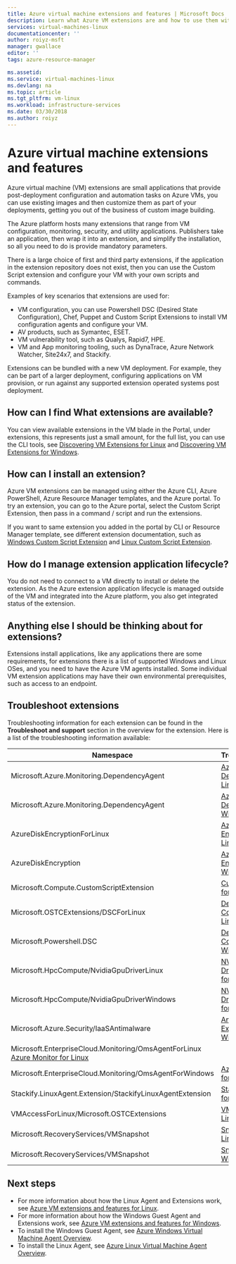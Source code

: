 ```yaml
---
title: Azure virtual machine extensions and features | Microsoft Docs
description: Learn what Azure VM extensions are and how to use them with Azure virtual machines
services: virtual-machines-linux
documentationcenter: ''
author: roiyz-msft
manager: gwallace
editor: ''
tags: azure-resource-manager

ms.assetid:
ms.service: virtual-machines-linux
ms.devlang: na
ms.topic: article
ms.tgt_pltfrm: vm-linux
ms.workload: infrastructure-services
ms.date: 03/30/2018
ms.author: roiyz
---
```


# Azure virtual machine extensions and features
Azure virtual machine (VM) extensions are small applications that provide post-deployment configuration and automation tasks on Azure VMs, you can use existing images and then customize them as part of your deployments, getting you out of the business of custom image building.

The Azure platform hosts many extensions that range from VM configuration, monitoring, security, and utility applications. Publishers take an application, then wrap it into an extension, and simplify the installation, so all you need to do is provide mandatory parameters. 

 There is a large choice of first and third party extensions, if the application in the extension repository does not exist, then you can use the Custom Script extension and configure your VM with your own scripts and commands.

Examples of key scenarios that extensions are used for:
* VM configuration, you can use Powershell DSC (Desired State Configuration), Chef, Puppet and Custom Script Extensions to install VM configuration agents and configure your VM. 
* AV products, such as Symantec, ESET.
* VM vulnerability tool, such as Qualys, Rapid7, HPE.
* VM and App monitoring tooling, such as DynaTrace, Azure Network Watcher, Site24x7, and Stackify.

Extensions can be bundled with a new VM deployment. For example, they can be part of a larger deployment, configuring applications on VM provision, or run against any supported extension operated systems post deployment.

## How can I find What extensions are available?
You can view available extensions in the VM blade in the Portal, under extensions, this represents just a small amount, for the full list, you can use the CLI tools, see [Discovering VM Extensions for Linux](features-linux.md) and [Discovering VM Extensions for Windows](features-windows.md).

## How can I install an extension?
Azure VM extensions can be managed using either the Azure CLI, Azure PowerShell, Azure Resource Manager templates, and the Azure portal. To try an extension, you can go to the Azure portal, select the Custom Script Extension, then pass in a command / script and run the extensions.

If you want to same extension you added in the portal by CLI or Resource Manager template, see different extension documentation, such as [Windows Custom Script Extension](custom-script-windows.md) and [Linux Custom Script Extension](custom-script-linux.md).

## How do I manage extension application lifecycle?
You do not need to connect to a VM directly to install or delete the extension. As the Azure extension application lifecycle is managed outside of the VM and integrated into the Azure platform, you also get integrated status of the extension.

## Anything else I should be thinking about for extensions?
Extensions install applications, like any applications there are some requirements, for extensions there is a list of supported Windows and Linux OSes, and you need to have the Azure VM agents installed. Some individual VM extension applications may have their own environmental prerequisites, such as access to an endpoint.

## Troubleshoot extensions

Troubleshooting information for each extension can be found in the **Troubleshoot and support** section in the overview for the extension. Here is a list of the troubleshooting information available:

| Namespace | Troubleshooting |
|-----------|-----------------|
| Microsoft.Azure.Monitoring.DependencyAgent | [Azure Monitor Dependency for Linux](agent-dependency-linux.md#troubleshoot-and-support) |
| Microsoft.Azure.Monitoring.DependencyAgent | [Azure Monitor Dependency for Windows](agent-dependency-windows.md#troubleshoot-and-support) |
| AzureDiskEncryptionForLinux | [Azure Disk Encryption for Linux](azure-disk-enc-linux.md#troubleshoot-and-support) |
| AzureDiskEncryption | [Azure Disk Encryption for Windows](azure-disk-enc-windows.md#troubleshoot-and-support) |
| Microsoft.Compute.CustomScriptExtension | [Custom Script for Windows](custom-script-windows.md#troubleshoot-and-support) |
| Microsoft.OSTCExtensions/DSCForLinux | [Desired State Configuration for Linux](dsc-linux.md#troubleshoot-and-support) |
| Microsoft.Powershell.DSC | [Desired State Configuration for Windows](dsc-windows.md#troubleshoot-and-support) |
| Microsoft.HpcCompute/NvidiaGpuDriverLinux | [NVIDIA GPU Driver Extension for Linux](hpccompute-gpu-linux.md#troubleshoot-and-support) |
| Microsoft.HpcCompute/NvidiaGpuDriverWindows | [NVIDIA GPU Driver Extension for Windows](hpccompute-gpu-windows.md#troubleshoot-and-support) |
| Microsoft.Azure.Security/IaaSAntimalware | [Antimalware Extension for Windows](iaas-antimalware-windows.md#troubleshoot-and-support) |
| Microsoft.EnterpriseCloud.Monitoring/OmsAgentForLinux [Azure Monitor for Linux](oms-linux.md#troubleshoot-and-support)
| Microsoft.EnterpriseCloud.Monitoring/OmsAgentForWindows | [Azure Monitor for Windows](oms-windows.md#troubleshoot-and-support) |
| Stackify.LinuxAgent.Extension/StackifyLinuxAgentExtension | [Stackify Retrace for Linux](stackify-retrace-linux.md#troubleshoot-and-support) |
| VMAccessForLinux/Microsoft.OSTCExtensions | [VMAccess for Linux](vmaccess.md#troubleshoot-and-support) |
| Microsoft.RecoveryServices/VMSnapshot | [Snapshot for Linux](vmsnapshot-linux.md#troubleshoot-and-support) |
| Microsoft.RecoveryServices/VMSnapshot | [Snapshot for Windows](vmsnapshot-windows.md#troubleshoot-and-support) |


## Next steps
* For more information about how the Linux Agent and Extensions work, see [Azure VM extensions and features for Linux](features-linux.md).
* For more information about how the Windows Guest Agent and Extensions work, see [Azure VM extensions and features for Windows](features-windows.md).  
* To install the Windows Guest Agent, see [Azure Windows Virtual Machine Agent Overview](agent-windows.md).  
* To install the Linux Agent, see [Azure Linux Virtual Machine Agent Overview](agent-linux.md).  

